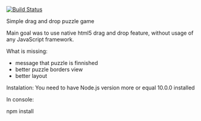 [![Build Status](https://travis-ci.org/dawid-drelichowski/puzzle.png?branch=master)](https://travis-ci.org/dawid-drelichowski/puzzle)

Simple drag and drop puzzle game

Main goal was to use native html5 drag and drop feature, without usage of any JavaScript framework.

What is missing:
- message that puzzle is finnished
- better puzzle borders view
- better layout

Instalation:
You need to have Node.js version more or equal 10.0.0 installed

In console:

npm install